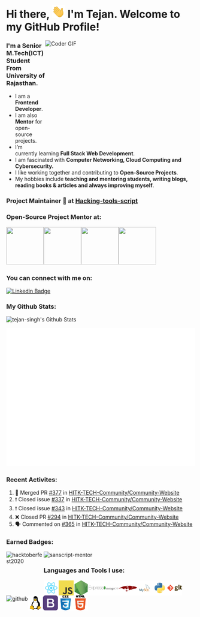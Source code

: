 # Hi there, <img src="https://github.com/ABSphreak/ABSphreak/blob/master/gifs/Hi.gif" width="35px"> I'm Tejan. Welcome to my GitHub Profile!

<img align="right" src="https://www.bypeople.com/wp-content/uploads/2019/03/people-at-work.gif" alt="Coder GIF" width="400px" height="290px">

### I'm a Senior M.Tech(ICT) Student From University of Rajasthan.

- I am a **Frontend Developer**.
- I am also **Mentor** for open-source projects.
- I’m currently learning **Full Stack Web Development**.
- I am fascinated with **Computer Networking, Cloud Computing and Cybersecurity.**
- I like working together and contributing to **Open-Source Projects**.
- My hobbies include **teaching and mentoring students, writing blogs, reading books & articles and always improving myself**.

### Project Maintainer 📜 at [Hacking-tools-script](https://github.com/sanscript-tech/hacking-tools-scripts)

### Open-Source Project Mentor at:

<a href="https://swoc.tech/"><img src = "https://user-images.githubusercontent.com/50990883/108538140-79797b00-7304-11eb-8fbe-dc7570b3a329.png" width="100" height="100" align = "left"></a>
<a href="https://swoc.tech/"> <img src = "https://user-images.githubusercontent.com/50990883/104121780-e7766e00-5366-11eb-8aae-50a1349a2175.png" width="100" height="100" align = "left"></a>
<a href="https://devscript.tech/woc/"><img src = "https://user-images.githubusercontent.com/50990883/104121685-2e179880-5366-11eb-9746-c28e1599397e.png"  width="100" height="100" align = "left"></a>
<a href="https://aos.sanscript.tech/"> <img src = "https://user-images.githubusercontent.com/50990883/104121829-58b62100-5367-11eb-8b7b-36a1fb2912b3.png"  width="100" height="100" ></a>

### You can connect with me on:

[![Linkedin Badge](https://img.shields.io/badge/-tejansingh-blue?style=flat-square&logo=Linkedin&logoColor=white&link=https://www.linkedin.com/in/tejansingh)](https://www.linkedin.com/in/tejansingh)

### My Github Stats:

<p align = "left"><img src="https://github-readme-stats.vercel.app/api?username=tejan-singh&show_icons=true" alt="tejan-singh's Github Stats"/>
</p>


![Metrics](https://github.com/tejan-singh/tejan-singh/blob/master/github-metrics.svg)



### Recent Activites:
<!--START_SECTION:activity-->
1. 🎉 Merged PR [#377](https://github.com/HITK-TECH-Community/Community-Website/pull/377) in [HITK-TECH-Community/Community-Website](https://github.com/HITK-TECH-Community/Community-Website)
2. ❗️ Closed issue [#337](https://github.com/HITK-TECH-Community/Community-Website/issues/337) in [HITK-TECH-Community/Community-Website](https://github.com/HITK-TECH-Community/Community-Website)
3. ❗️ Closed issue [#343](https://github.com/HITK-TECH-Community/Community-Website/issues/343) in [HITK-TECH-Community/Community-Website](https://github.com/HITK-TECH-Community/Community-Website)
4. ❌ Closed PR [#294](https://github.com/HITK-TECH-Community/Community-Website/pull/294) in [HITK-TECH-Community/Community-Website](https://github.com/HITK-TECH-Community/Community-Website)
5. 🗣 Commented on [#365](https://github.com/HITK-TECH-Community/Community-Website/issues/365) in [HITK-TECH-Community/Community-Website](https://github.com/HITK-TECH-Community/Community-Website)
<!--END_SECTION:activity-->

### Earned Badges:
<img src="https://user-images.githubusercontent.com/50990883/103812689-e3a3cc80-5084-11eb-929e-6b3e549c8e85.png" alt="hacktoberfest2020" img align="left" width="100" height="100">
<img src="https://user-images.githubusercontent.com/50990883/103812918-41381900-5085-11eb-8fd0-e040b46662b7.jpg" alt="sanscript-mentor" width="100" height="100">

### Languages and Tools I use:
<p>
<img src="https://raw.githubusercontent.com/github/explore/80688e429a7d4ef2fca1e82350fe8e3517d3494d/topics/react/react.png" alt="ReactJS" width="40" height="40" img align="left"/>
<img src="https://raw.githubusercontent.com/github/explore/80688e429a7d4ef2fca1e82350fe8e3517d3494d/topics/javascript/javascript.png" alt="javascript" width="40" height="40" img align="left"/>
<img src="https://raw.githubusercontent.com/github/explore/80688e429a7d4ef2fca1e82350fe8e3517d3494d/topics/nodejs/nodejs.png" alt="nodejs" width="40" height="40" img align="left"/>
<img src="https://raw.githubusercontent.com/github/explore/80688e429a7d4ef2fca1e82350fe8e3517d3494d/topics/express/express.png" alt="express" width="40" height="40" img align="left"/>
<img src="https://raw.githubusercontent.com/github/explore/80688e429a7d4ef2fca1e82350fe8e3517d3494d/topics/mongodb/mongodb.png" alt="mongoDB" width="40" height="40" img align="left"/>
<img src="https://raw.githubusercontent.com/github/explore/80688e429a7d4ef2fca1e82350fe8e3517d3494d/topics/mongoose/mongoose.png" alt="mongoose" width="50" height="40" img align="left"/>  
<img src="https://raw.githubusercontent.com/github/explore/80688e429a7d4ef2fca1e82350fe8e3517d3494d/topics/mysql/mysql.png" alt="mysql" width="40" height="40" img align="left"/>  
<img src="https://raw.githubusercontent.com/github/explore/80688e429a7d4ef2fca1e82350fe8e3517d3494d/topics/python/python.png" alt="python" width="40" height="40" img align="left"/>
<img src="https://raw.githubusercontent.com/github/explore/80688e429a7d4ef2fca1e82350fe8e3517d3494d/topics/git/git.png" alt="git" width="40" height="40" img align="left"/>
<img src='https://cdn.jsdelivr.net/npm/simple-icons@3.0.1/icons/github.svg' alt='github' height='40' img align="left">
<img src="https://raw.githubusercontent.com/github/explore/80688e429a7d4ef2fca1e82350fe8e3517d3494d/topics/linux/linux.png" alt="linux" width="40" height="40" img align="left"/> 
<img src="https://raw.githubusercontent.com/github/explore/80688e429a7d4ef2fca1e82350fe8e3517d3494d/topics/bootstrap/bootstrap.png" alt="bootstrap" width="40" height="40" img align="left"/>
<img src="https://raw.githubusercontent.com/github/explore/80688e429a7d4ef2fca1e82350fe8e3517d3494d/topics/css/css.png" alt="css3" width="40" height="40" img align="left"/>
<img src="https://raw.githubusercontent.com/github/explore/80688e429a7d4ef2fca1e82350fe8e3517d3494d/topics/html/html.png" alt="html5" width="40" height="40" img align="left"/> 
</p>

